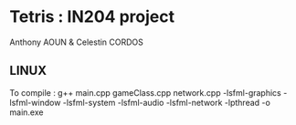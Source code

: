 # Tetris : IN204 project
Anthony AOUN & Celestin CORDOS

## LINUX
To compile : g++ main.cpp gameClass.cpp network.cpp  -lsfml-graphics -lsfml-window -lsfml-system -lsfml-audio -lsfml-network -lpthread -o main.exe
